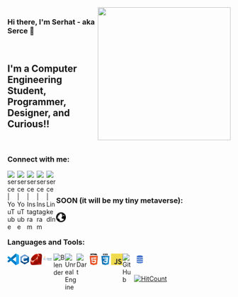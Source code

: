 <img src="https://media.giphy.com/media/ofSuyOcXZVJlh6OT74/giphy.gif" align="right" width="300" height="300">

### Hi there, I'm Serhat - aka Serce 👋 

<br />

## I'm a Computer Engineering Student, Programmer, Designer, and Curious!!

<br />

### Connect with me:

[<img align="left" alt="serce | YouTube" width="22px" src="https://cdn.jsdelivr.net/npm/simple-icons@v3/icons/youtube.svg" />][youtube]
[<img align="left" alt="serce | YouTube" width="22px" src="https://cdn.jsdelivr.net/npm/simple-icons@v3/icons/youtube.svg" />][youtube2]
[<img align="left" alt="serce | Instagram" width="22px" src="https://cdn.jsdelivr.net/npm/simple-icons@v3/icons/instagram.svg" />][instagram2]
[<img align="left" alt="serce | Instagram" width="22px" src="https://cdn.jsdelivr.net/npm/simple-icons@v3/icons/instagram.svg" />][instagram]
[<img align="left" alt="serce | LinkedIn" width="22px" src="https://cdn.jsdelivr.net/npm/simple-icons@v3/icons/linkedin.svg" />][linkedin]

<br />
<br />

### SOON (it will be my tiny metaverse):

[<img align="left" alt="serce" width="22px" src="https://raw.githubusercontent.com/iconic/open-iconic/master/svg/globe.svg" />][website]


<br />
<br />

### Languages and Tools:

<img align="left" alt="Visual Studio Code" width="26px" src="https://raw.githubusercontent.com/github/explore/80688e429a7d4ef2fca1e82350fe8e3517d3494d/topics/visual-studio-code/visual-studio-code.png" />
<img align="left" alt="C" width="26px" src="https://raw.githubusercontent.com/github/explore/f3e22f0dca2be955676bc70d6214b95b13354ee8/topics/c/c.png" />
<img align="left" alt="Ruby" width="26px" src="https://raw.githubusercontent.com/github/explore/80688e429a7d4ef2fca1e82350fe8e3517d3494d/topics/ruby/ruby.png" />
<img align="left" alt="Java" width="26px" src="https://raw.githubusercontent.com/github/explore/80688e429a7d4ef2fca1e82350fe8e3517d3494d/topics/java/java.png" />
<img align="left" alt="Blender" width="26px" src="https://avatars.githubusercontent.com/u/52924476?s=200&v=4" />
<img align="left" alt="Unreal Engine" width="26px" src="https://icon-library.com/images/unreal-engine-icon/unreal-engine-icon-5.jpg" />
<img align="left" alt="Dart" width="26px" src="https://avatars.githubusercontent.com/u/1609975?s=280&v=4" />
<img align="left" alt="HTML5" width="26px" src="https://raw.githubusercontent.com/github/explore/80688e429a7d4ef2fca1e82350fe8e3517d3494d/topics/html/html.png" />
<img align="left" alt="CSS3" width="26px" src="https://raw.githubusercontent.com/github/explore/80688e429a7d4ef2fca1e82350fe8e3517d3494d/topics/css/css.png" />
<img align="left" alt="JavaScript" width="26px" src="https://raw.githubusercontent.com/github/explore/80688e429a7d4ef2fca1e82350fe8e3517d3494d/topics/javascript/javascript.png" />
<img align="left" alt="GitHub" width="26px" src="https://github.githubassets.com/images/modules/logos_page/GitHub-Mark.png" />
<img align="left" alt="SQL" width="26px" src="https://raw.githubusercontent.com/github/explore/80688e429a7d4ef2fca1e82350fe8e3517d3494d/topics/sql/sql.png" />

<br />
<br />

[website]: http://univ.city/
[youtube]: https://www.youtube.com/c/DiziTreni
[youtube2]: https://www.youtube.com/channel/UCIPcmTIfr-45InrVEQh0L1w
[instagram]: https://www.instagram.com/serce_official/
[instagram2]: https://www.instagram.com/dizi_treni/
[linkedin]: https://linkedin.com/in/serhat-%C3%A7elik-845678223

[![HitCount](http://hits.dwyl.com/theserce/theserce.svg?style=flat-square)](http://hits.dwyl.com/theserce/theserce)

